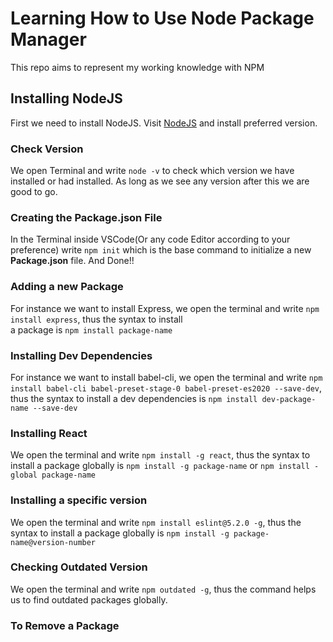 # Learning How to Use Node Package Manager
This repo aims to represent my working knowledge with NPM
<br>
## Installing NodeJS
First we need to install NodeJS. Visit [NodeJS](https://nodejs.org/en/) and install preferred version. 

### Check Version
We open Terminal and write `node -v` to check which version we have installed or had installed. As long as we see any version after this we are good to go.

### Creating the **Package.json** File 
In the Terminal inside VSCode(Or any code Editor according to your preference) write `npm init` which is the base command to initialize a new **Package.json** file. And Done!!

### Adding a new Package
For instance we want to install Express, we open the terminal and write `npm install express`, thus the syntax to install <br> a package is `npm install package-name`

### Installing Dev Dependencies 
For instance we want to install babel-cli, we open the terminal and write `npm install babel-cli babel-preset-stage-0 babel-preset-es2020 --save-dev`, thus the syntax to install a dev dependencies is `npm install dev-package-name --save-dev`

### Installing React
We open the terminal and write `npm install -g react`, thus the syntax to install a package globally is `npm install -g package-name` or `npm install -global package-name` 

### Installing a specific version
We open the terminal and write `npm install eslint@5.2.0 -g`, thus the syntax to install a package globally is `npm install -g package-name@version-number`

### Checking Outdated Version
We open the terminal and write `npm outdated -g`, thus the command helps us to find outdated packages globally.

### To Remove a Package
